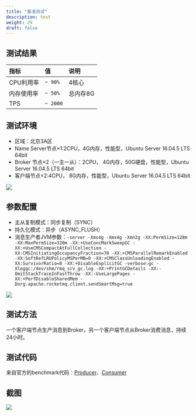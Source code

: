 ```yaml
---
title: "基准测试"
description: test
weight: 29
draft: false
---
```


## 测试结果

| 指标       | 值       | 说明     |
| :--------- | :------- | :------- |
| CPU利用率  | `~ 90%`  | 4核心    |
| 内存使用率 | `~ 50%`  | 总内存8G |
| TPS        | `~ 2000` |          |

## 测试环境

- 区域：北京3A区
- Name Server节点×1:2CPU，4G内存，性能型，Ubuntu Server 16.04.5 LTS 64bit
- Broker 节点×2（一主一从）：2CPU， 4G内存，50G硬盘，性能型，Ubuntu Server 16.04.5 LTS 64bit
- 客户端节点×2:4CPU， 8G内存，性能型，Ubuntu Server 16.04.5 LTS 64bit

![](../../_images/benchmark_cluster_nodes.png)

## 参数配置

- 主从复制模式：同步复制（SYNC）
- 持久化模式：异步（ASYNC_FLUSH）
- 消息生产者JVM参数：`-server -Xms4g -Xmx4g -Xmn2g -XX:PermSize=128m -XX:MaxPermSize=320m -XX:+UseConcMarkSweepGC -XX:+UseCMSCompactAtFullCollection -XX:CMSInitiatingOccupancyFraction=70 -XX:+CMSParallelRemarkEnabled -XX:SoftRefLRUPolicyMSPerMB=0 -XX:+CMSClassUnloadingEnabled -XX:SurvivorRatio=8 -XX:+DisableExplicitGC -verbose:gc -Xloggc:/dev/shm/rmq_srv_gc.log -XX:+PrintGCDetails -XX:-OmitStackTraceInFastThrow -XX:-UseLargePages -XX:+PerfDisableSharedMem -Dorg.apache.rocketmq.client.sendSmartMsg=true`

![](../../_images/benchmark_cluster_env.png)

## 测试方法

一个客户端节点生产消息到Broker，另一个客户端节点从Broker消费消息，持续24小时。

## 测试代码

来自官方的benchmark代码：[Producer](https://github.com/apache/rocketmq/blob/master/example/src/main/java/org/apache/rocketmq/example/benchmark/Producer.java)、[Consumer](https://github.com/apache/rocketmq/blob/master/example/src/main/java/org/apache/rocketmq/example/benchmark/Consumer.java)

## 截图

![](../../_images/benchmark_result_screenshot.png)